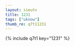 ```yaml
--- 
layout: sieutv
title: 1231
tags: ["uknow"]
thumb_re: q7t11231
---
```

{% include q7t1 key="1231" %} 
